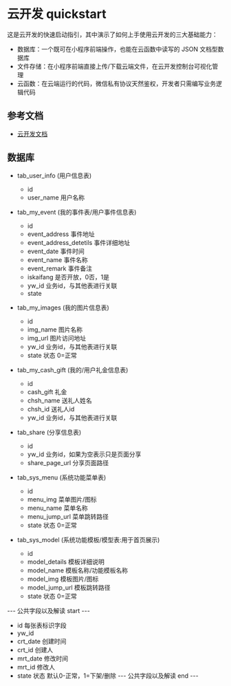# 云开发 quickstart

这是云开发的快速启动指引，其中演示了如何上手使用云开发的三大基础能力：

- 数据库：一个既可在小程序前端操作，也能在云函数中读写的 JSON 文档型数据库
- 文件存储：在小程序前端直接上传/下载云端文件，在云开发控制台可视化管理
- 云函数：在云端运行的代码，微信私有协议天然鉴权，开发者只需编写业务逻辑代码

## 参考文档

- [云开发文档](https://developers.weixin.qq.com/miniprogram/dev/wxcloud/basis/getting-started.html)


## 数据库
- tab_user_info (用户信息表)
  - id
  - user_name 用户名称

- tab_my_event 	(我的事件表/用户事件信息表)
  - id
  - event_address 事件地址
  - event_address_detetils 事件详细地址
  - event_date 事件时间
  - event_name 事件名称
  - event_remark 事件备注
  - iskaifang 是否开放，0否，1是
  - yw_id 业务id，与其他表进行关联
  - state 

- tab_my_images (我的图片信息表)
  - id
  - img_name 图片名称
  - img_url 图片访问地址
  - yw_id 业务id，与其他表进行关联
  - state 状态 0=正常

- tab_my_cash_gift (我的/用户礼金信息表)
  - id
  - cash_gift 礼金
  - chsh_name 送礼人姓名
  - chsh_id 送礼人id
  - yw_id 业务id，与其他表进行关联



- tab_share (分享信息表)
  - id
  - yw_id 业务id，如果为空表示只是页面分享
  - share_page_url 分享页面路径

- tab_sys_menu  (系统功能菜单表)
  - id
  - menu_img 菜单图片/图标
  - menu_name 菜单名称
  - menu_jump_url 菜单跳转路径
  - state 状态 0=正常

- tab_sys_model (系统功能模板/模型表:用于首页展示)
  - id
  - model_details 模板详细说明
  - model_name 模板名称/功能模板名称
  - model_img 模板图片/图标
  - model_jump_url 模板跳转路径
  - state 状态 0=正常


--- 公共字段以及解读  start ---
  - id 每张表标识字段
  - yw_id
  - crt_date  创建时间
  - crt_id 创建人
  - mrt_date  修改时间
  - mrt_id 修改人
  - state  状态 默认0-正常，1=下架/删除
--- 公共字段以及解读  end ---
